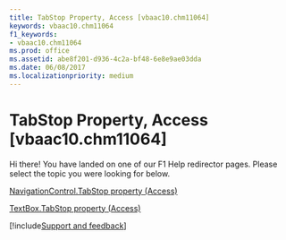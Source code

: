 ```yaml
---
title: TabStop Property, Access [vbaac10.chm11064]
keywords: vbaac10.chm11064
f1_keywords:
- vbaac10.chm11064
ms.prod: office
ms.assetid: abe8f201-d936-4c2a-bf48-6e8e9ae03dda
ms.date: 06/08/2017
ms.localizationpriority: medium
---
```



# TabStop Property, Access [vbaac10.chm11064]

Hi there! You have landed on one of our F1 Help redirector pages. Please select the topic you were looking for below.

[NavigationControl.TabStop property (Access)](https://msdn.microsoft.com/library/40aeb05f-b94f-ee88-5e98-0f77599c7a14%28Office.15%29.aspx)

[TextBox.TabStop property (Access)](https://msdn.microsoft.com/library/ecb9ede6-e7a8-ca91-9ca3-3fad9de2ef90%28Office.15%29.aspx)

[!include[Support and feedback](~/includes/feedback-boilerplate.md)]